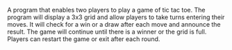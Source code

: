 A program that enables two players to play
a game of tic tac toe. The program will display a
3x3 grid and allow players to take turns entering
their moves. It will check for a win or a draw after
each move and announce the result.
The game will continue until there is a winner or the
grid is full. Players can restart the game or exit after
each round.
